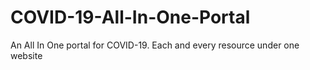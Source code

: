 # COVID-19-All-In-One-Portal
An All In One portal for COVID-19. Each and every resource under one website
